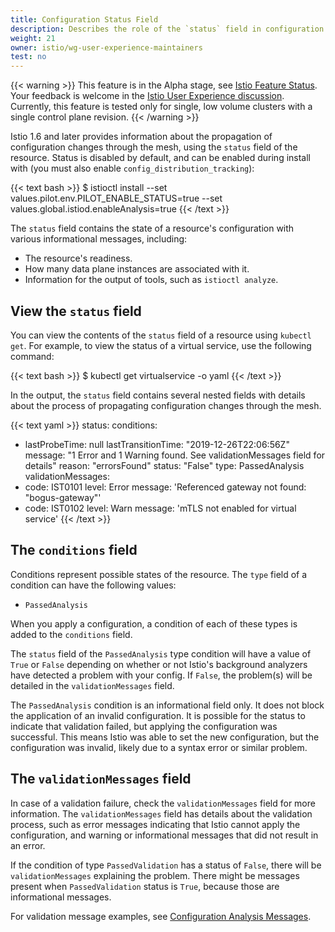 ```yaml
---
title: Configuration Status Field
description: Describes the role of the `status` field in configuration workflow.
weight: 21
owner: istio/wg-user-experience-maintainers
test: no
---
```


{{< warning >}}
This feature is in the Alpha stage, see
[Istio Feature Status](/pt-br/docs/releases/feature-stages/). Your feedback is welcome in the
[Istio User Experience discussion](https://discuss.istio.io/c/UX/23). Currently,
this feature is tested only for single, low volume clusters with a single
control plane revision.
{{< /warning >}}

Istio 1.6 and later provides information about the propagation of configuration
changes through the mesh, using the `status` field of the resource.
Status is disabled by default, and can be enabled during install with
(you must also enable `config_distribution_tracking`):

{{< text bash >}}
$ istioctl install --set values.pilot.env.PILOT_ENABLE_STATUS=true --set values.global.istiod.enableAnalysis=true
{{< /text >}}

The `status` field contains the state of a resource's configuration with various
informational messages, including:

* The resource's readiness.
* How many data plane instances are associated with it.
* Information for the output of tools, such as `istioctl analyze`.

## View the `status` field

You can view the contents of the `status` field of a resource using
`kubectl get`. For example, to view the status of a virtual service, use the following
command:

{{< text bash >}}
$ kubectl get virtualservice <service-name> -o yaml
{{< /text >}}

In the output, the `status` field contains several nested fields with details
about the process of propagating configuration changes through the mesh.

{{< text yaml >}}
status:
  conditions:
  - lastProbeTime: null
    lastTransitionTime: "2019-12-26T22:06:56Z"
    message: "1 Error and 1 Warning found. See validationMessages field for details"
    reason: "errorsFound"
    status: "False"
    type: PassedAnalysis
  validationMessages:
  - code: IST0101
    level: Error
    message: 'Referenced gateway not found: "bogus-gateway"'
  - code: IST0102
    level: Warn
    message: 'mTLS not enabled for virtual service'
{{< /text >}}

## The `conditions` field

Conditions represent possible states of the resource. The `type` field of a
condition can have the following values:

* `PassedAnalysis`

When you apply a configuration, a condition of each of these types is added to the
`conditions` field.

The `status` field of the `PassedAnalysis` type condition will have a value of
`True` or `False` depending on whether or not Istio's background analyzers have
detected a problem with your config. If `False`, the problem(s) will be detailed in the
`validationMessages` field.

The `PassedAnalysis` condition is an informational field only. It does not
block the application of an invalid configuration. It is possible for the status to
indicate that validation failed, but applying the configuration was successful.
This means Istio was able to set the new configuration, but the configuration was
invalid, likely due to a syntax error or similar problem.

## The `validationMessages` field

In case of a validation failure, check the `validationMessages` field for
more information. The `validationMessages` field has details about the validation
process, such as error messages indicating that Istio cannot apply the
configuration, and warning or informational messages that did not result in an
error.

If the condition of type `PassedValidation` has a status of `False`, there will
be `validationMessages` explaining the problem. There might be messages present
when `PassedValidation` status is `True`, because those are informational
messages.

For validation message examples, see
[Configuration Analysis Messages](/pt-br/docs/reference/config/analysis/).
